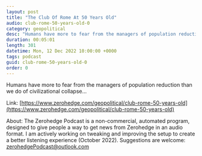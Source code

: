 ```yaml
---
layout: post
title: "The Club Of Rome At 50 Years Old"
audio: club-rome-50-years-old-0
category: geopolitical
desc: "Humans have more to fear from the managers of population reduction than we do of civilizational collapse..."
duration: 00:05:01
length: 301
datetime: Mon, 12 Dec 2022 10:00:00 +0000
tags: podcast
guid: club-rome-50-years-old-0
order: 0
---
```

Humans have more to fear from the managers of population reduction than we do of civilizational collapse...

Link: [https://www.zerohedge.com/geopolitical/club-rome-50-years-old](https://www.zerohedge.com/geopolitical/club-rome-50-years-old)

About: The Zerohedge Podcast is a non-commercial, automated program, designed to give people a way to get news from Zerohedge in an audio format.  I am actively working on tweaking and improving the setup to create a better listening experience (October 2022).  Suggestions are welcome: [zerohedgePodcast@outlook.com](mailto:zerohedgePodcast@outlook.com)